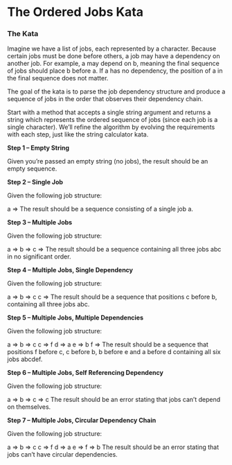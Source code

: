 # The Ordered Jobs Kata 

### The Kata

Imagine we have a list of jobs, each represented by a character. Because certain jobs must be done before others, a job may have a dependency on another job. For example, a may depend on b, meaning the final sequence of jobs should place b before a. If a has no dependency, the position of a in the final sequence does not matter.

The goal of the kata is to parse the job dependency structure and produce a sequence of jobs in the order that observes their dependency chain.

Start with a method that accepts a single string argument and returns a string which represents the ordered sequence of jobs (since each job is a single character). We’ll refine the algorithm by evolving the requirements with each step, just like the string calculator kata.

**Step 1 – Empty String**

Given you’re passed an empty string (no jobs), the result should be an empty sequence.

**Step 2 – Single Job**

Given the following job structure:

a =>
The result should be a sequence consisting of a single job a.

**Step 3 – Multiple Jobs**

Given the following job structure:

a =>
b =>
c =>
The result should be a sequence containing all three jobs abc in no significant order.

**Step 4 – Multiple Jobs, Single Dependency**

Given the following job structure:

a =>
b => c
c =>
The result should be a sequence that positions c before b, containing all three jobs abc.

**Step 5 – Multiple Jobs, Multiple Dependencies**

Given the following job structure:

a =>
b => c
c => f
d => a
e => b
f =>
The result should be a sequence that positions f before c, c before b, b before e and a before d containing all six jobs abcdef.

**Step 6 – Multiple Jobs, Self Referencing Dependency**

Given the following job structure:

a =>
b =>
c => c
The result should be an error stating that jobs can’t depend on themselves.

**Step 7 – Multiple Jobs, Circular Dependency Chain**

Given the following job structure:

a =>
b => c
c => f
d => a
e =>
f => b
The result should be an error stating that jobs can’t have circular dependencies.